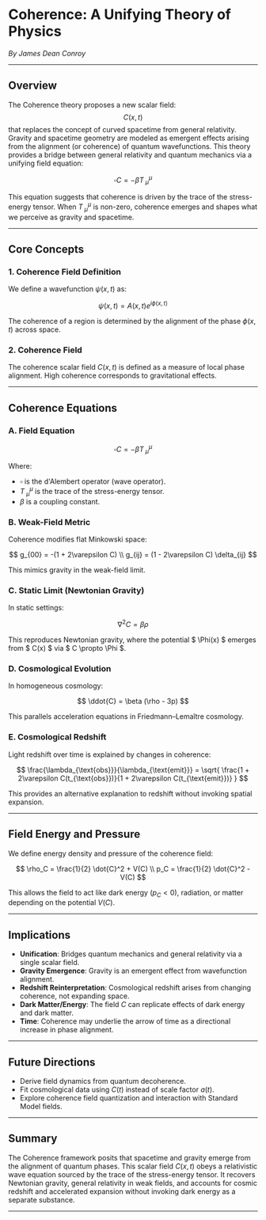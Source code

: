 # Coherence: A Unifying Theory of Physics

*By James Dean Conroy*

---

## Overview

The Coherence theory proposes a new scalar field: 
$$C(x,t)$$
 that replaces the concept of curved spacetime from general relativity. Gravity and spacetime geometry are modeled as emergent effects arising from the alignment (or coherence) of quantum wavefunctions. This theory provides a bridge between general relativity and quantum mechanics via a unifying field equation:

$$
\square C = -\beta T^\mu_{\ \mu}
$$

This equation suggests that coherence is driven by the trace of the stress-energy tensor. When $T^\mu_{\ \mu}$ is non-zero, coherence emerges and shapes what we perceive as gravity and spacetime.

---

## Core Concepts

### 1. Coherence Field Definition

We define a wavefunction $\psi(x,t)$ as:

$$
\psi(x,t) = A(x,t) e^{i\phi(x,t)}
$$

The coherence of a region is determined by the alignment of the phase $\phi(x,t)$ across space.

### 2. Coherence Field

The coherence scalar field $C(x,t)$ is defined as a measure of local phase alignment. High coherence corresponds to gravitational effects.

---

## Coherence Equations

### A. Field Equation

$$
\square C = -\beta T^\mu_{\ \mu}
$$

Where:
- $\square$ is the d'Alembert operator (wave operator).
- $T^\mu_{\ \mu}$ is the trace of the stress-energy tensor.
- $\beta$ is a coupling constant.

### B. Weak-Field Metric

Coherence modifies flat Minkowski space:

$$
g_{00} = -(1 + 2\varepsilon C) \\
g_{ij} = (1 - 2\varepsilon C) \delta_{ij}
$$

This mimics gravity in the weak-field limit.

### C. Static Limit (Newtonian Gravity)

In static settings:

$$
\nabla^2 C = \beta \rho
$$

This reproduces Newtonian gravity, where the potential $ \Phi(x) $ emerges from $ C(x) $ via $ C \propto \Phi $.

### D. Cosmological Evolution

In homogeneous cosmology:

$$
\ddot{C} = \beta (\rho - 3p)
$$

This parallels acceleration equations in Friedmann–Lemaître cosmology.

### E. Cosmological Redshift

Light redshift over time is explained by changes in coherence:

$$
\frac{\lambda_{\text{obs}}}{\lambda_{\text{emit}}} = \sqrt{ \frac{1 + 2\varepsilon C(t_{\text{obs}})}{1 + 2\varepsilon C(t_{\text{emit}})} }
$$

This provides an alternative explanation to redshift without invoking spatial expansion.

---

## Field Energy and Pressure

We define energy density and pressure of the coherence field:

$$
\rho_C = \frac{1}{2} \dot{C}^2 + V(C) \\
p_C = \frac{1}{2} \dot{C}^2 - V(C)
$$

This allows the field to act like dark energy ($p_C < 0$), radiation, or matter depending on the potential $V(C)$.

---

## Implications

- **Unification**: Bridges quantum mechanics and general relativity via a single scalar field.
- **Gravity Emergence**: Gravity is an emergent effect from wavefunction alignment.
- **Redshift Reinterpretation**: Cosmological redshift arises from changing coherence, not expanding space.
- **Dark Matter/Energy**: The field $C$ can replicate effects of dark energy and dark matter.
- **Time**: Coherence may underlie the arrow of time as a directional increase in phase alignment.

---

## Future Directions

- Derive field dynamics from quantum decoherence.
- Fit cosmological data using $C(t)$ instead of scale factor $a(t)$.
- Explore coherence field quantization and interaction with Standard Model fields.

---

## Summary

The Coherence framework posits that spacetime and gravity emerge from the alignment of quantum phases. This scalar field $C(x,t)$ obeys a relativistic wave equation sourced by the trace of the stress-energy tensor. It recovers Newtonian gravity, general relativity in weak fields, and accounts for cosmic redshift and accelerated expansion without invoking dark energy as a separate substance.

---
